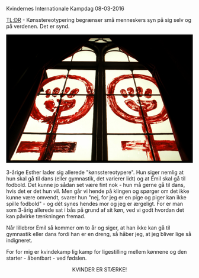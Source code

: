 Kvindernes Internationale Kampdag
08-03-2016


[TL;DR](http://en.wikipedia.org/wiki/Wikipedia:Too_long;_didn't_read) - Kønsstereotypering begrænser små menneskers syn på sig selv og på verdenen. Det er synd.

![Grevinde Danner huset i København](/static/20160308_kvindernesinternationalekampdag.jpg "Grevinde Danner huset i København")

3-årige Esther lader sig allerede "kønsstereotypere". Hun siger nemlig at hun skal gå til dans (eller gymnastik, det varierer lidt) og at Emil skal gå til fodbold. Det kunne jo sådan set være fint nok - hun må gerne gå til dans, hvis det er det hun vil. Men går vi hende på klingen og spørger om det ikke kunne være omvendt, svarer hun "nej, for jeg er en pige og piger kan ikke spille fodbold" - og dét synes hendes mor og jeg er ærgeligt. For er man som 3-årig allerede sat i bås på grund af sit køn, ved vi godt hvordan det kan påvirke tænkningen fremad.

Når lillebror Emil så kommer om to år og siger, at han ikke kan gå til gymnastik eller dans fordi han er en dreng, så håber jeg, at jeg bliver lige så indigneret.

For for mig er kvindekamp lig kamp for ligestilling mellem kønnene og den starter - åbentbart - ved fødslen.

<center><p>KVINDER ER STÆRKE!</p></center>
